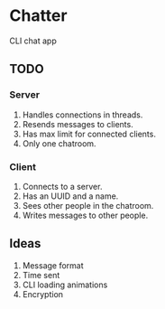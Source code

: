 # Chatter

CLI chat app

## TODO 

### Server
1. Handles connections in  threads.
2. Resends messages to clients.
3. Has max limit for connected clients.
4. Only one chatroom.

### Client
1. Connects to a server.
2. Has an UUID and a name.
2. Sees other people in the chatroom.
3. Writes messages to other people.

## Ideas
1. Message format
2. Time sent
3. CLI loading animations
4. Encryption